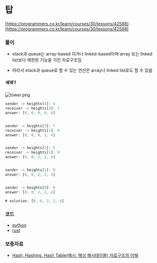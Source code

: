 # 탑

[https://programmers.co.kr/learn/courses/30/lessons/42588](https://programmers.co.kr/learn/courses/30/lessons/42588)


### 풀이

* stack과 queue는 array-based 이거나 linked-based이며 array 또는 linked list보다 제한된 기능을 가진 자료구조임

* 따라서 stack과 queue로 할 수 있는 연산은 array나 linked list로도 할 수 있음

##### 예제 1

![tower.png](./img/tower.png)

```ts
sender -> heights[4]: 4
receiver -> heights[3]: 7
answer: [0, 0, 0, 0, 4]


sender -> heights[3]: 7
receiver -> heights[1]: 9
answer: [0, 0, 0, 2, 4]


sender -> heights[2]: 5
receiver -> heights[1]: 9
answer: [0, 0, 2, 2, 4]


sender -> heights[1]: 9
answer: [0, 0, 2, 2, 4]


sender -> heights[0]: 6
answer: [0, 0, 2, 2, 4]

# solution: [0, 0, 2, 2, 4]

```
### 코드

* [python](./_python/an_unfulfilled_player_hash.py)
* [rust](./_rust/an_unfulfilled_player.rs)

### 보충자료
- [Hash, Hashing, Hash Table(해시, 해싱 해시테이블) 자료구조의 이해](https://velog.io/@cyranocoding/Hash-Hashing-Hash-Table%ED%95%B4%EC%8B%9C-%ED%95%B4%EC%8B%B1-%ED%95%B4%EC%8B%9C%ED%85%8C%EC%9D%B4%EB%B8%94-%EC%9E%90%EB%A3%8C%EA%B5%AC%EC%A1%B0%EC%9D%98-%EC%9D%B4%ED%95%B4-6ijyonph6o)

